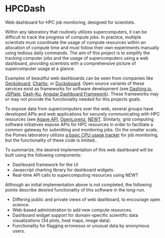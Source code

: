 HPCDash
=======

Web dashboard for HPC job monitoring, designed for scientists.

Within any laboratory that routinely utilizes supercomputers, it can be difficult to track the progress of compute jobs. In practice, multiple scientists must coordinate the usage of compute resources within an allocation of compute time and must follow their own experiments manually using tedious daily commands. The aim of this project is to simplify the tracking computer jobs and the usage of supercomputers using a web dashboard, providing scientists with a comprehensive picture of supercomputer usage at a glance.

Examples of beautiful web dashboards can be seen from companies like [Geckoboard](https://www.geckoboard.com/), [Chartio](https://chartio.com/), or [Ducksboard](https://ducksboard.com/). Open source variants of these services exist as frameworks for software development (see [Dashing.io](http://dashing.io/), [JSPlate](https://github.com/rasmusbergpalm/jslate), [Dash-Ku](https://github.com/Anephenix/dashku), [Angular Dashboard Framework](https://github.com/sdorra/angular-dashboard-framework)). These frameworks may or may not provide the functionality needed for this projects goals. 

To expose data from supercomputers over the web, several groups have developed APIs and web applications for securely communicating with HPC resources (see [Agave API](http://agaveapi.co/), [OpenLorenz](https://github.com/hpc/OpenLorenz/), [NEWT](https://newt.nersc.gov/). Similarly, grid computing software initiatives expose APIs for HPC resources in order to facilitate a common gateway for submitting and monitoring jobs. On the smaller scale, the Pomes laboratory utilizes [a basic CPU usage tracker](https://github.com/pomeslab/sumcoresg) for job monitoring, but the functionality of these code is limited..

To summarize, the desired implementation of this web dashboard will be built using the following components:
* Dashboard framework for the UI
* Javascript charting library for dashboard widgets. 
* Real-time API calls to supercomputing resources using NEWT

Although an initial implementation above is not completed, the following points describe desired functionality of this software in the long-run.
* Differing public and private views of web dashboard, to encourage open science.
* Web-based administration to add new compute resources.
* Dashboard widget support for domain-specific scientific data visualizations (3d plots, heat maps, image data).
* Functionality for flagging erroneous or unusual data by anonymous users.

